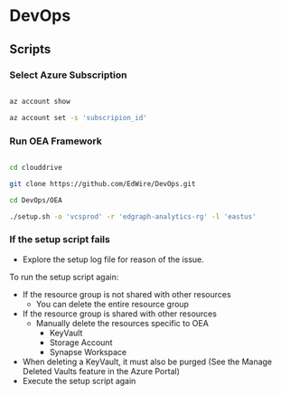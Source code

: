 # DevOps

## Scripts

### Select Azure Subscription

``` bash

az account show

az account set -s 'subscripion_id'

```

### Run OEA Framework

``` bash

cd clouddrive

git clone https://github.com/EdWire/DevOps.git

cd DevOps/OEA

./setup.sh -o 'vcsprod' -r 'edgraph-analytics-rg' -l 'eastus'

```

### If the setup script fails

- Explore the setup log file for reason of the issue.

To run the setup script again:

- If the resource group is not shared with other resources
  - You can delete the entire resource group
- If the resource group is shared with other resources
  - Manually delete the resources specific to OEA
    - KeyVault
    - Storage Account
    - Synapse Workspace
- When deleting a KeyVault, it must also be purged (See the Manage Deleted Vaults feature in the Azure Portal)
- Execute the setup script again
